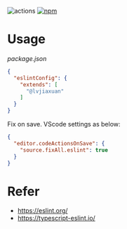 ![actions](https://github.com/lvjiaxuan/eslint-config/actions/workflows/release.yml/badge.svg)
[![npm](https://img.shields.io/npm/v/@lvjiaxuan/eslint-config)](https://www.npmjs.com/package/@lvjiaxuan/eslint-config)


# Usage

*package.json*
```json
{
  "eslintConfig": {
    "extends": [
      "@lvjiaxuan"
    ]
  }
}
```

Fix on save. VScode settings as below:
```json
{
  "editor.codeActionsOnSave": {
    "source.fixAll.eslint": true
  }
}
```

# Refer

- https://eslint.org/
- https://typescript-eslint.io/
